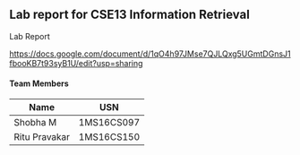 ## Lab report for CSE13 Information Retrieval 

Lab Report

https://docs.google.com/document/d/1qO4h97JMse7QJLQxg5UGmtDGnsJ1fbooKB7t93syB1U/edit?usp=sharing


#### Team Members

| Name  | USN |
| ------------- | ------------- |
|  Shobha M | 1MS16CS097 |
| Ritu Pravakar | 1MS16CS150  |
